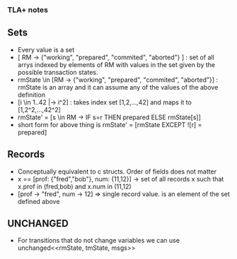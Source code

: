 ### TLA+ notes

## Sets ##

* Every value is a set
* [ RM -> {"working", "prepared", "commited", "aborted"} ] : set of all arrys indexed by elements of RM with values in the set given by the possible transaction states. 
* rmState \in [RM -> {"working", "prepared", "commited", "aborted"}] : rmState is an array and it can assume any of the values of the above definition
* [i \in 1..42 |-> i^2] : takes index set [1,2,...,42] and maps it to [1,2^2,...,42^2]
* rmState' = [s \in RM -> IF s=r THEN prepared ELSE rmState[s]]
* short form for above thing is rmState' = [rmState EXCEPT ![r] = prepared]

## Records ##

* Conceptually equivalent to c structs. Order of fields does not matter
* x == [prof: {"fred","bob"}, num: {11,12}] -> set of all records x such that x.prof in (fred,bob) and x.num in (11,12)
* [prof -> "fred", num -> 12] => single record value. is an element of the set defined above

## UNCHANGED ##

* For transitions that do not change variables we can use unchanged<<rmState, tmState, msgs>>